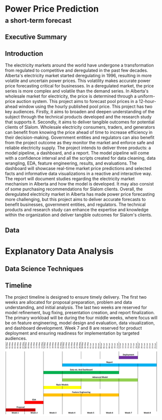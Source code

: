 # Power Price Prediction
<h2 style="margin-top: -10px; padding-top: 0;">a short-term forecast</h2>

## Executive Summary
## Introduction
The electricity markets around the world have undergone a transformation from regulated to competitive and deregulated in the past few decades. Alberta's electricity market started deregulating in 1996, resulting in more volatile and uncertain power prices. This volatility makes accurate power price forecasting critical for businesses. In a deregulated market, the price series is more complex and volatile than the demand series. In Alberta's wholesale market for electricity, the price is determined through a uniform-price auction system. This project aims to forecast pool prices in a 12-hour-ahead window using the hourly published pool price.
This project has two key audiences. Firstly, it aims to broaden and deepen understanding of the subject through the technical products developed and the research study that supports it. Secondly, it aims to deliver tangible outcomes for potential clients of Slalom. Wholesale electricity consumers, traders, and generators can benefit from knowing the price ahead of time to increase efficiency in their decision-making. Government entities and regulators can also benefit from the project outcome as they monitor the market and enforce safe and reliable electricity supply.
The project intends to deliver three products: a model pipeline, a dashboard, and a report. The model pipeline will come with a confidence interval and all the scripts created for data cleaning, data wrangling, EDA, feature engineering, results, and evaluations. The dashboard will showcase real-time market price predictions and selected facts and informative data visualizations in a reactive and interactive way. The report will document studies regarding the electricity market mechanism in Alberta and how the model is developed. It may also consist of some purchasing recommendations for Slalom clients.
Overall, the deregulated electricity market in Alberta has made power price forecasting more challenging, but this project aims to deliver accurate forecasts to benefit businesses, government entities, and regulators. The technical products and research study can enhance the expertise and knowledge within the organization and deliver tangible outcomes for Slalom's clients.

## Data
# Explanatory Data Analysis
## Data Science Techniques
## Timeline
The project timeline is designed to ensure timely delivery. The first two weeks are allocated for proposal preparation, problem and data understanding, and initial analysis. The last two weeks are reserved for model refinement, bug fixing, presentation creation, and report finalization. The primary workload will be during the four middle weeks, where focus will be on feature engineering, model design and evaluation, data visualization, and dashboard development. Week 7 and 8 are reserved for product deployment and ensuring readiness for implementation by targeted audiences.
![Timeline](timeline.png)
